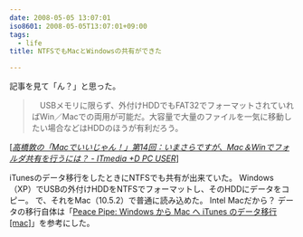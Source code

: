 ```yaml
---
date: 2008-05-05 13:07:01
iso8601: 2008-05-05T13:07:01+09:00
tags:
  - life
title: NTFSでもMacとWindowsの共有ができた

---
```


記事を見て「ん？」と思った。

<blockquote cite="http://plusd.itmedia.co.jp/pcuser/articles/0805/04/news003.html" title="Source: 高橋敦の「Macでいいじゃん！」第14回：いまさらですが、Mac＆Winでフォルダ共有を行うには？ - ITmedia +D PC USER; Accessed Date: 5/5/2008" class="blockquote">
  <p>　USBメモリに限らず、外付けHDDでもFAT32でフォーマットされていればWin／Macでの両用が可能だ。大容量で大量のファイルを一気に移動したい場合などはHDDのほうが有利だろう。</p>
</blockquote>
<div class="cite"> [<cite><a href="http://www.itmedia.co.jp/pcuser/articles/0805/04/news003.html">高橋敦の「Macでいいじゃん！」第14回：いまさらですが、Mac＆Winでフォルダ共有を行うには？ - ITmedia +D PC USER</a></cite>] </div>

iTunesのデータ移行をしたときにNTFSでも共有が出来ていた。
Windows（XP）でUSBの外付けHDDをNTFSでフォーマットし、そのHDDにデータをコピー。
で、それをMac（10.5.2）で普通に読み込めた。
Intel Macだから？
データの移行自体は「<a href="http://peacepipe.toshiville.com/2006/02/windows-mac-itunes-mac.html">Peace Pipe: Windows から Mac へ iTunes のデータ移行 [mac]</a>」を参考にした。
